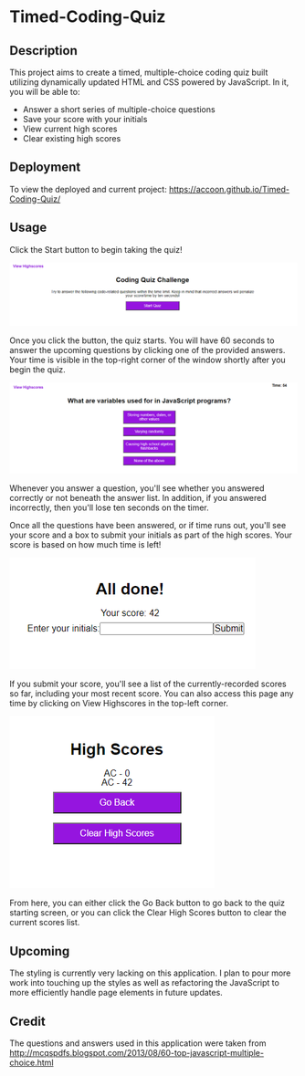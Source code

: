 # Timed-Coding-Quiz
## Description
This project aims to create a timed, multiple-choice coding quiz built utilizing dynamically updated HTML and CSS powered by JavaScript. In it, you will be able to:

- Answer a short series of multiple-choice questions
- Save your score with your initials
- View current high scores
- Clear existing high scores

## Deployment
To view the deployed and current project: https://accoon.github.io/Timed-Coding-Quiz/

## Usage
Click the Start button to begin taking the quiz!

![Start-button](assets/images/startButton.png)

Once you click the button, the quiz starts. You will have 60 seconds to answer the upcoming questions by clicking one of the provided answers. Your time is visible in the top-right corner of the window shortly after you begin the quiz.

![Question-example](assets/images/questionExample.png)

Whenever you answer a question, you'll see whether you answered correctly or not beneath the answer list. In addition, if you answered incorrectly, then you'll lose ten seconds on the timer.

Once all the questions have been answered, or if time runs out, you'll see your score and a box to submit your initials as part of the high scores. Your score is based on how much time is left!

![Score-example](assets/images/scoreExample.png)

If you submit your score, you'll see a list of the currently-recorded scores so far, including your most recent score. You can also access this page any time by clicking on View Highscores in the top-left corner.

![Score-page](assets/images/scorePage.png)

From here, you can either click the Go Back button to go back to the quiz starting screen, or you can click the Clear High Scores button to clear the current scores list.

## Upcoming
The styling is currently very lacking on this application. I plan to pour more work into touching up the styles as well as refactoring the JavaScript to more efficiently handle page elements in future updates.

## Credit
The questions and answers used in this application were taken from http://mcqspdfs.blogspot.com/2013/08/60-top-javascript-multiple-choice.html